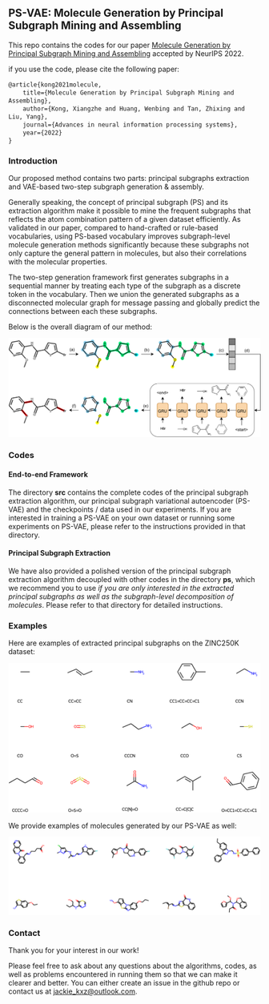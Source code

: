 ## PS-VAE: Molecule Generation by Principal Subgraph Mining and Assembling

This repo contains the codes for our paper [Molecule Generation by Principal Subgraph Mining and Assembling](https://arxiv.org/abs/2106.15098) accepted by NeurIPS 2022.

if you use the code, please cite the following paper:

```
@article{kong2021molecule,
    title={Molecule Generation by Principal Subgraph Mining and Assembling},
    author={Kong, Xiangzhe and Huang, Wenbing and Tan, Zhixing and Liu, Yang},
    journal={Advances in neural information processing systems},
    year={2022}
}
```


### Introduction

Our proposed method contains two parts: principal subgraphs extraction and VAE-based two-step subgraph generation & assembly.

Generally speaking, the concept of principal subgraph (PS) and its extraction algorithm make it possible to mine the frequent subgraphs that reflects the atom combination pattern of a given dataset efficiently. As validated in our paper, compared to hand-crafted or rule-based vocabularies, using PS-based vocabulary improves subgraph-level molecule generation methods significantly because these subgraphs not only capture the general pattern in molecules, but also their correlations with the molecular properties.

The two-step generation framework first generates subgraphs in a sequential manner by treating each type of the subgraph as a discrete token in the vocabulary. Then we union the generated subgraphs as a disconnected molecular graph for message passing and globally predict the connections between each these subgraphs.

Below is the overall diagram of our method:

<img src="./figs/model.png">


### Codes
####  End-to-end Framework

The directory **src** contains the complete codes of the principal subgraph extraction algorithm, our principal subgraph variational autoencoder (PS-VAE) and the checkpoints / data used in our experiments. If you are interested in training a PS-VAE on your own dataset or running some experiments on PS-VAE, please refer to the instructions provided in that directory.


#### Principal Subgraph Extraction

We have also provided a polished version of the principal subgraph extraction algorithm decoupled with other codes in the directory **ps**, which we recommend you to use *if you are only interested in the extracted principal subgraphs as well as the subgraph-level decomposition of molecules*. Please refer to that directory for detailed instructions.


### Examples

Here are examples of extracted principal subgraphs on the ZINC250K dataset:

<img src="./figs/ps.png" width="600">

We provide examples of molecules generated by our PS-VAE as well:

<img src="./figs/molecule.png" width="600">


### Contact
Thank you for your interest in our work!

Please feel free to ask about any questions about the algorithms, codes, as well as problems encountered in running them so that we can make it clearer and better. You can either create an issue in the github repo or contact us at jackie_kxz@outlook.com.
